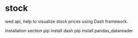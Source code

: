 # stock

wed api, help to visualize stock prices using Dash framework.

installation section
pip install dash
pip install pandas_datareader
